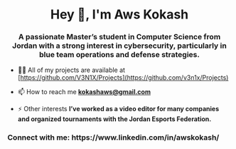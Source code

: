 <h1 align="center">Hey 👋, I'm Aws Kokash</h1>
<h3 align="center">A passionate Master’s student in Computer Science from Jordan with a strong interest in cybersecurity, particularly in blue team operations and defense strategies.</h3>

- 👨‍💻 All of my projects are available at [https://github.com/V3N1X/Projects](https://github.com/v3n1x/Projects)

- 📫 How to reach me **kokashaws@gmail.com**

- ⚡ Other interests **I’ve worked as a video editor for many companies and organized tournaments with the Jordan Esports Federation.**

<h3 align="left">Connect with me: https://www.linkedin.com/in/awskokash/</h3>
<p align="left">
  
</p>
